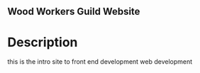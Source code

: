 Wood Workers Guild Website
---

# Description

this is the intro site to front end development web development
